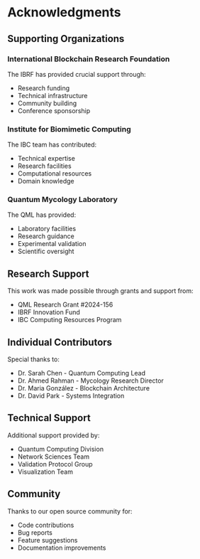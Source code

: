 # Acknowledgments

## Supporting Organizations

### International Blockchain Research Foundation
The IBRF has provided crucial support through:
- Research funding
- Technical infrastructure
- Community building
- Conference sponsorship

### Institute for Biomimetic Computing
The IBC team has contributed:
- Technical expertise
- Research facilities
- Computational resources
- Domain knowledge

### Quantum Mycology Laboratory
The QML has provided:
- Laboratory facilities
- Research guidance
- Experimental validation
- Scientific oversight

## Research Support

This work was made possible through grants and support from:
- QML Research Grant #2024-156
- IBRF Innovation Fund
- IBC Computing Resources Program

## Individual Contributors

Special thanks to:
- Dr. Sarah Chen - Quantum Computing Lead
- Dr. Ahmed Rahman - Mycology Research Director
- Dr. Maria González - Blockchain Architecture
- Dr. David Park - Systems Integration

## Technical Support

Additional support provided by:
- Quantum Computing Division
- Network Sciences Team
- Validation Protocol Group
- Visualization Team

## Community

Thanks to our open source community for:
- Code contributions
- Bug reports
- Feature suggestions
- Documentation improvements
